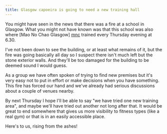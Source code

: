 ```yaml
---
title: Glasgow capoeira is going to need a new training hall
---
```

You might have seen in the news that there was a fire at
a school in Glasgow. What you might not have known was that
this school was also where [Mao No Chao Glasgow] [mnc] trained
every Thursday evening at 6.30.

I've not been down to see the building, or at least what remains
of it, but the fire was going basically all day so I suspect
there isn't much left but the stone exterior walls. And they'll
be too damaged for the building to be deemed sound I would guess.

As a group we have often spoken of trying to find new premises
but it's very easy not to put in effort or make decisions when
you have something. This fire has forced our hand and we've
already had serious discussions about a couple of venues nearby.

By next Thursday I hope I'll be able to say "we have tried one
new training area", and maybe we'll have tried out another not
long after that. It would be great to end somewhere that gives
us more visibility to fitness types (like a real gym) or that is
in an easily accessible place. 

Here's to us, rising from the ashes!


[mnc]: <http://maonochao.org/2013/03/26/sad-news-for-glasgow/>
    "Sad news for us!"
